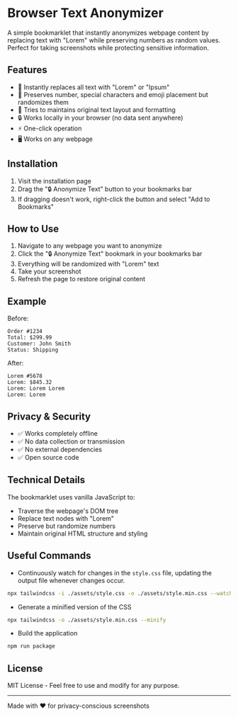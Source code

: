 # Browser Text Anonymizer

A simple bookmarklet that instantly anonymizes webpage content by replacing text with "Lorem" while preserving numbers as random values. Perfect for taking screenshots while protecting sensitive information.

## Features

- 🔄 Instantly replaces all text with "Lorem" or "Ipsum"
- 🔢 Preserves number, special characters and emoji placement but randomizes them
- 📏 Tries to maintains original text layout and formatting
- 🔒 Works locally in your browser (no data sent anywhere)
- ⚡ One-click operation
- 🖥️ Works on any webpage

## Installation

1. Visit the installation page
2. Drag the "🔒 Anonymize Text" button to your bookmarks bar
3. If dragging doesn't work, right-click the button and select "Add to Bookmarks"

## How to Use

1. Navigate to any webpage you want to anonymize
2. Click the "🔒 Anonymize Text" bookmark in your bookmarks bar
3. Everything will be randomized with "Lorem" text
4. Take your screenshot
5. Refresh the page to restore original content

## Example

Before:

```
Order #1234
Total: $299.99
Customer: John Smith
Status: Shipping
```

After:

```
Lorem #5678
Lorem: $845.32
Lorem: Lorem Lorem
Lorem: Lorem
```

## Privacy & Security

- ✅ Works completely offline
- ✅ No data collection or transmission
- ✅ No external dependencies
- ✅ Open source code

## Technical Details

The bookmarklet uses vanilla JavaScript to:

- Traverse the webpage's DOM tree
- Replace text nodes with "Lorem"
- Preserve but randomize numbers
- Maintain original HTML structure and styling

## Useful Commands

- Continuously watch for changes in the `style.css` file, updating the output file whenever changes occur.

```bash
npx tailwindcss -i ./assets/style.css -o ./assets/style.min.css --watch
```

- Generate a minified version of the CSS

```bash
npx tailwindcss -o ./assets/style.min.css --minify 
```

- Build the application

```bash
npm run package
```

## License

MIT License - Feel free to use and modify for any purpose.

---

Made with ❤️ for privacy-conscious screenshots
